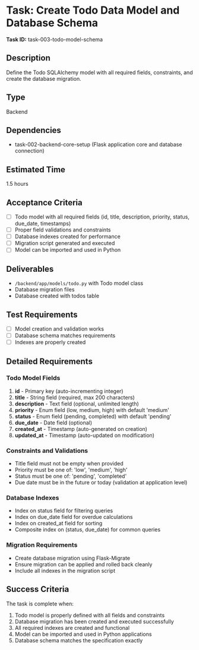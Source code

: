 # Task: Create Todo Data Model and Database Schema

**Task ID:** task-003-todo-model-schema

## Description

Define the Todo SQLAlchemy model with all required fields, constraints, and create the database migration.

## Type
Backend

## Dependencies
- task-002-backend-core-setup (Flask application core and database connection)

## Estimated Time
1.5 hours

## Acceptance Criteria

- [ ] Todo model with all required fields (id, title, description, priority, status, due_date, timestamps)
- [ ] Proper field validations and constraints
- [ ] Database indexes created for performance
- [ ] Migration script generated and executed
- [ ] Model can be imported and used in Python

## Deliverables

- `/backend/app/models/todo.py` with Todo model class
- Database migration files
- Database created with todos table

## Test Requirements

- [ ] Model creation and validation works
- [ ] Database schema matches requirements  
- [ ] Indexes are properly created

## Detailed Requirements

### Todo Model Fields

1. **id** - Primary key (auto-incrementing integer)
2. **title** - String field (required, max 200 characters)
3. **description** - Text field (optional, unlimited length)
4. **priority** - Enum field (low, medium, high) with default 'medium'
5. **status** - Enum field (pending, completed) with default 'pending'
6. **due_date** - Date field (optional)
7. **created_at** - Timestamp (auto-generated on creation)
8. **updated_at** - Timestamp (auto-updated on modification)

### Constraints and Validations

- Title field must not be empty when provided
- Priority must be one of: 'low', 'medium', 'high'
- Status must be one of: 'pending', 'completed'
- Due date must be in the future or today (validation at application level)

### Database Indexes

- Index on status field for filtering queries
- Index on due_date field for overdue calculations
- Index on created_at field for sorting
- Composite index on (status, due_date) for common queries

### Migration Requirements

- Create database migration using Flask-Migrate
- Ensure migration can be applied and rolled back cleanly
- Include all indexes in the migration script

## Success Criteria

The task is complete when:
1. Todo model is properly defined with all fields and constraints
2. Database migration has been created and executed successfully
3. All required indexes are created and functional
4. Model can be imported and used in Python applications
5. Database schema matches the specification exactly